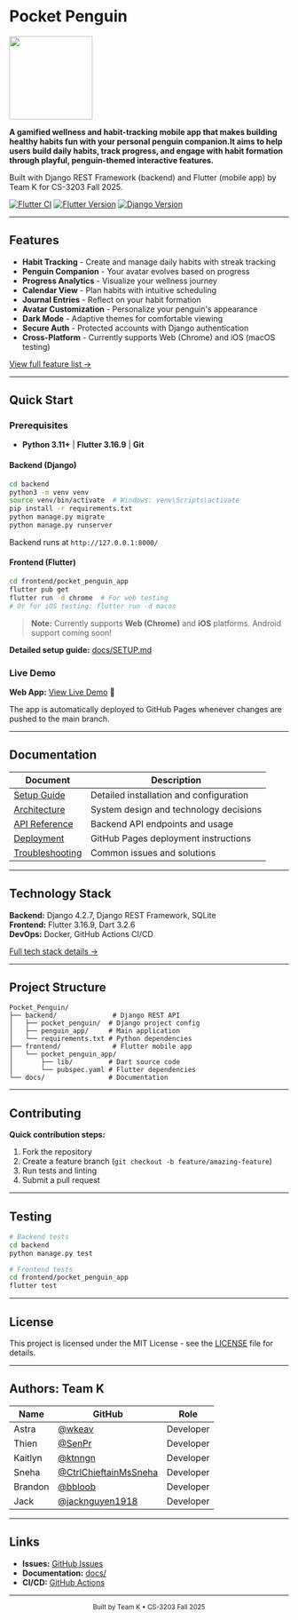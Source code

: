 # Pocket Penguin

<img src="https://media.discordapp.net/attachments/1409584507237044415/1415797929427468388/image.png?ex=68c52cd2&is=68c3db52&hm=f2af49d2b3fbe3d054efa6506f9284a934079e6093a0997ac8a90f90172fb894&=&format=webp&quality=lossless&width=640&height=640" width=150 height=150>

**A gamified wellness and habit-tracking mobile app that makes building healthy habits fun with your personal penguin companion.It aims to help users build daily habits, track progress, and engage with habit formation through playful, penguin-themed interactive features.**

Built with Django REST Framework (backend) and Flutter (mobile app) by Team K for CS-3203 Fall 2025.

[![Flutter CI](https://github.com/wkeav/Pocket_Penguin/workflows/Flutter%20CI/badge.svg)](https://github.com/wkeav/Pocket_Penguin/actions)
[![Flutter Version](https://img.shields.io/badge/Flutter-3.16.9-02569B?logo=flutter)](https://flutter.dev)
[![Django Version](https://img.shields.io/badge/Django-4.2.7-092E20?logo=django)](https://www.djangoproject.com/)

---

## Features

- **Habit Tracking** - Create and manage daily habits with streak tracking
- **Penguin Companion** - Your avatar evolves based on progress
- **Progress Analytics** - Visualize your wellness journey
- **Calendar View** - Plan habits with intuitive scheduling
- **Journal Entries** - Reflect on your habit formation
- **Avatar Customization** - Personalize your penguin's appearance
- **Dark Mode** - Adaptive themes for comfortable viewing
- **Secure Auth** - Protected accounts with Django authentication
- **Cross-Platform** - Currently supports Web (Chrome) and iOS (macOS testing)

[View full feature list →](docs/FEATURES.md)

---

## Quick Start

### Prerequisites

- **Python 3.11+** | **Flutter 3.16.9** | **Git**

#### Backend (Django)
```bash
cd backend
python3 -m venv venv
source venv/bin/activate  # Windows: venv\Scripts\activate
pip install -r requirements.txt
python manage.py migrate
python manage.py runserver
```
Backend runs at `http://127.0.0.1:8000/`

#### Frontend (Flutter)
```bash
cd frontend/pocket_penguin_app
flutter pub get
flutter run -d chrome  # For web testing
# Or for iOS testing: flutter run -d macos
```

> **Note:** Currently supports **Web (Chrome)** and **iOS** platforms. Android support coming soon!

**Detailed setup guide:** [docs/SETUP.md](docs/SETUP.md)

### Live Demo

**Web App:** [View Live Demo](https://wkeav.github.io/Pocket_Penguin/) 🚀

The app is automatically deployed to GitHub Pages whenever changes are pushed to the main branch.

---

## Documentation

| Document | Description |
|----------|-------------|
| [Setup Guide](docs/SETUP.md) | Detailed installation and configuration |
| [Architecture](docs/ARCHITECTURE.md) | System design and technology decisions |
| [API Reference](docs/API.md) | Backend API endpoints and usage |
| [Deployment](DEPLOYMENT.md) | GitHub Pages deployment instructions |
| [Troubleshooting](docs/TROUBLESHOOTING.md) | Common issues and solutions |

---

## Technology Stack

**Backend:** Django 4.2.7, Django REST Framework, SQLite  
**Frontend:** Flutter 3.16.9, Dart 3.2.6  
**DevOps:** Docker, GitHub Actions CI/CD

[Full tech stack details →](docs/ARCHITECTURE.md)

---

## Project Structure

```
Pocket_Penguin/
├── backend/              # Django REST API
│   ├── pocket_penguin/  # Django project config
│   ├── penguin_app/     # Main application
│   └── requirements.txt # Python dependencies
├── frontend/             # Flutter mobile app
│   └── pocket_penguin_app/
│       ├── lib/         # Dart source code
│       └── pubspec.yaml # Flutter dependencies
└── docs/                # Documentation
```

---

## Contributing

**Quick contribution steps:**
1. Fork the repository
2. Create a feature branch (`git checkout -b feature/amazing-feature`)
3. Run tests and linting
4. Submit a pull request

---

## Testing

```bash
# Backend tests
cd backend
python manage.py test

# Frontend tests
cd frontend/pocket_penguin_app
flutter test
```

---

## License

This project is licensed under the MIT License - see the [LICENSE](LICENSE) file for details.

---

## Authors: Team K

| Name | GitHub | Role |
|------|--------|------|
| Astra | [@wkeav](https://github.com/wkeav) | Developer |
| Thien | [@SenPr](https://github.com/SenPr) | Developer |
| Kaitlyn | [@ktnngn](https://github.com/ktnngn) | Developer |
| Sneha | [@CtrlChieftainMsSneha](https://github.com/CtrlChieftainMsSneha) | Developer |
| Brandon | [@bbloob](https://github.com/bbloob) | Developer |
| Jack | [@jacknguyen1918](https://github.com/jacknguyen1918) | Developer |

---

## Links

- **Issues:** [GitHub Issues](https://github.com/wkeav/Pocket_Penguin/issues)
- **Documentation:** [docs/](docs/)
- **CI/CD:** [GitHub Actions](https://github.com/wkeav/Pocket_Penguin/actions)

---

<p align="center">
  <sub>Built by Team K • CS-3203 Fall 2025</sub>
</p>

